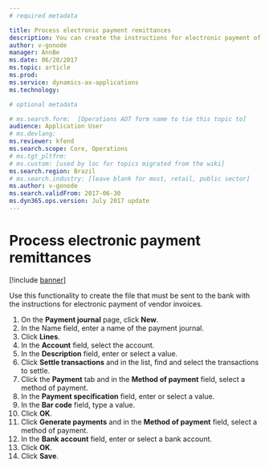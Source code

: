 ```yaml
---
# required metadata

title: Process electronic payment remittances
description: You can create the instructions for electronic payment of vendor invoices that must be sent to the bank.
author: v-gonode
manager: AnnBe
ms.date: 06/20/2017
ms.topic: article
ms.prod: 
ms.service: dynamics-ax-applications
ms.technology: 

# optional metadata

# ms.search.form:  [Operations AOT form name to tie this topic to]
audience: Application User
# ms.devlang: 
ms.reviewer: kfend
ms.search.scope: Core, Operations
# ms.tgt_pltfrm: 
# ms.custom: [used by loc for topics migrated from the wiki]
ms.search.region: Brazil 
# ms.search.industry: [leave blank for most, retail, public sector]
ms.author: v-gonode
ms.search.validFrom: 2017-06-30
ms.dyn365.ops.version: July 2017 update
---
```


# Process electronic payment remittances

[!include [banner](../includes/banner.md)]

Use this functionality to create the file that must be sent to the bank with the instructions for electronic payment of vendor invoices.

1.	On the **Payment journal** page, click **New**.
3.	In the Name field, enter a name of the payment journal.
4.	Click **Lines**.
5.	In the **Account** field, select the account.
6.	In the **Description** field, enter or select a value.
7.	Click **Settle transactions** and in the list, find and select the transactions to settle.
8.	Click the **Payment** tab and in the **Method of payment** field, select a method of payment.
9.	In the **Payment specification** field, enter or select a value.
10.	In the **Bar code** field, type a value.
11.	Click **OK**.
12.	Click **Generate payments** and in the **Method of payment** field, select a method of payment.
13.	In the **Bank account** field, enter or select a bank account.
14.	Click **OK**.
15.	Click **Save**.


